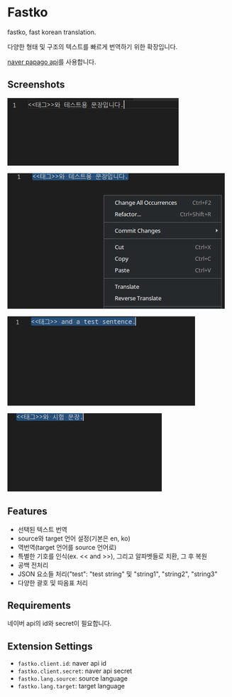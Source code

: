 # Fastko
fastko, fast korean translation.

다양한 형태 및 구조의 텍스트를 빠르게 번역하기 위한 확장입니다.

[naver papago api](https://developers.naver.com/docs/common/openapiguide/)를 사용합니다.

## Screenshots
![1](https://raw.githubusercontent.com/preeded/fastko/main/images/1.png)

![2](https://raw.githubusercontent.com/preeded/fastko/main/images/2.png)

![3](https://raw.githubusercontent.com/preeded/fastko/main/images/3.png)

![4](https://raw.githubusercontent.com/preeded/fastko/main/images/4.png)

## Features
* 선택된 텍스트 번역
* source와 target 언어 설정(기본은 en, ko)
* 역번역(target 언어를 source 언어로)
* 특별한 기호를 인식(ex. << and >>), 그리고 알파벳들로 치환, 그 후 복원
* 공백 전처리
* JSON 요소들 처리("test": "test string" 및 "string1", "string2", "string3"
* 다양한 괄호 및 따옴표 처리

## Requirements
네이버 api의 id와 secret이 필요합니다.

## Extension Settings
* `fastko.client.id`: naver api id
* `fastko.client.secret`: naver api secret
* `fastko.lang.source`: source language
* `fastko.lang.target`: target language